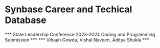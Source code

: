# Synbase Career and Techical Database
*** State Leadership Conference 2023-2024 Coding and Programming Submission ***
*** Vihaan Gowda, Vishal Naveen, Aditya Shukla ***

